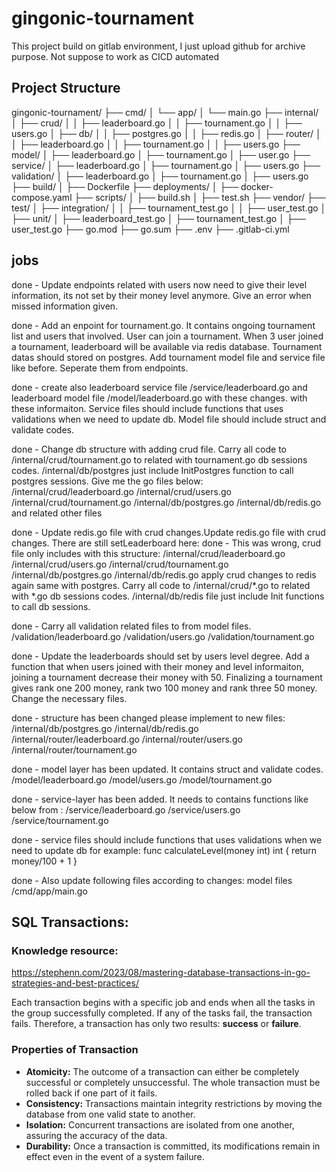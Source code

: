 # gingonic-tournament

This project build on gitlab environment, I just upload github for archive purpose. Not suppose to work as CICD automated

## Project Structure

gingonic-tournament/
├── cmd/
│   └── app/
│       └── main.go
├── internal/
│   ├── crud/
│   │   ├── leaderboard.go
│   │   ├── tournament.go
│   │   ├── users.go
│   ├── db/
│   │   ├── postgres.go
│   │   ├── redis.go
│   ├── router/
│   │   ├── leaderboard.go
│   │   ├── tournament.go
│   │   ├── users.go
├── model/
│   ├── leaderboard.go
│   ├── tournament.go
│   ├── user.go
├── service/
│   ├── leaderboard.go
│   ├── tournament.go
│   ├── users.go
├── validation/
│   ├── leaderboard.go
│   ├── tournament.go
│   ├── users.go
├── build/
│   ├── Dockerfile
├── deployments/
│   ├── docker-compose.yaml
├── scripts/
│   ├── build.sh
│   ├── test.sh
├── vendor/
├── test/
│   ├── integration/
│   │   ├── tournament_test.go
│   │   ├── user_test.go
│   ├── unit/
│       ├── leaderboard_test.go
│       ├── tournament_test.go
│       ├── user_test.go
├── go.mod
├── go.sum
├── .env
├── .gitlab-ci.yml

## jobs

done - 
Update endpoints related with users now need to give their level information, its not set by their money level anymore. Give an error when missed information given.

done - 
Add an enpoint for tournament.go. It contains ongoing tournament list and users that involved. User can join a tournament. When 3 user joined a tournament, leaderboard will be available via redis database. Tournament datas should stored on postgres. Add tournament model file and service file like before. Seperate them from endpoints. 

done - 
create also leaderboard service file /service/leaderboard.go and leaderboard model file /model/leaderboard.go with these changes. with these informaiton. Service files should include functions that uses validations when we need to update db. Model file should include struct and validate codes.

done - 
Change db structure with adding crud file. Carry all code to /internal/crud/tournament.go to related with tournament.go db sessions codes. /internal/db/postgres just include InitPostgres function to call postgres sessions. Give me the go files below:
/internal/crud/leaderboard.go
/internal/crud/users.go
/internal/crud/tournament.go
/internal/db/postgres.go
/internal/db/redis.go
and related other files

done - 
Update redis.go file with crud changes.Update redis.go file with crud changes.  There are still setLeaderboard here: 
done - 
This was wrong, crud file only includes with this structure: 
/internal/crud/leaderboard.go
/internal/crud/users.go
/internal/crud/tournament.go
/internal/db/postgres.go
/internal/db/redis.go
apply crud changes to redis again same with postgres.
Carry all code to /internal/crud/*.go to related with *.go db sessions codes. /internal/db/redis file just include Init functions to call db sessions.

done -
Carry all validation related files to from model files.
/validation/leaderboard.go 
/validation/users.go 
/validation/tournament.go 

done -
Update the leaderboards should set by users level degree. Add a function that when users joined with their money and level informaiton, joining a tournament decrease their money with 50. Finalizing a tournament gives rank one 200 money, rank two 100 money and rank three 50 money. Change the necessary files.

done -
structure has been changed please implement to new files:
/internal/db/postgres.go
/internal/db/redis.go
/internal/router/leaderboard.go
/internal/router/users.go
/internal/router/tournament.go

done -
model layer has been updated. It contains struct and validate codes.
/model/leaderboard.go
/model/users.go
/model/tournament.go

done -
service-layer has been added. It needs to contains functions like below from :
/service/leaderboard.go
/service/users.go
/service/tournament.go

done -
service files should include functions that uses validations when we need to update db for example:
func calculateLevel(money int) int {
	return money/100 + 1
}

done -
Also update following files according to changes:
model files
/cmd/app/main.go

## SQL Transactions:
### Knowledge resource:
https://stephenn.com/2023/08/mastering-database-transactions-in-go-strategies-and-best-practices/

Each transaction begins with a specific job and ends when all the tasks in the group successfully completed. If any of the tasks fail, the transaction fails. Therefore, a transaction has only two results: **success** or **failure**.

### Properties of Transaction

- **Atomicity:** The outcome of a transaction can either be completely successful or completely unsuccessful. The whole transaction must be rolled back if one part of it fails.
- **Consistency:** Transactions maintain integrity restrictions by moving the database from one valid state to another.
- **Isolation:** Concurrent transactions are isolated from one another, assuring the accuracy of the data.
- **Durability:** Once a transaction is committed, its modifications remain in effect even in the event of a system failure.